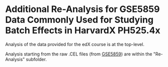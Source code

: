 # Additional Re-Analysis for GSE5859 Data Commonly Used for Studying Batch Effects in HarvardX PH525.4x

Analysis of the data provided for the edX course is at the top-level.

Analysis starting from the raw .CEL files (from [GSE5859](https://www.ncbi.nlm.nih.gov/geo/query/acc.cgi?acc=GSE5859)) are within the "Re-Analysis" subfolder.
